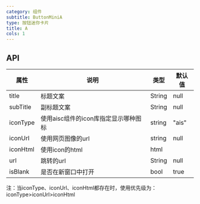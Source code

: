 ```yaml
---
category: 组件
subtitle: ButtonMiniA
type: 按钮迷你卡片
title: A
cols: 1
---
```


## API

属性 | 说明 | 类型 | 默认值
--------- | -------------| -------------| -------------
title | 标题文案| String | null
subTitle | 副标题文案| String| null
iconType | 使用aisc组件的icon库指定显示哪种图标| string| "ais"
iconUrl | 使用网页图像的url| string| null
iconHtml| 使用icon的html| html| <Icon type="ais" size="large"/>
url | 跳转的url| String| null
isBlank | 是否在新窗口中打开| bool| true

注：当iconType、iconUrl、iconHtml都存在时，使用优先级为：iconType>iconUrl>iconHtml

